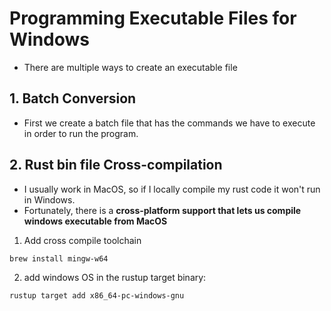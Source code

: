 # Programming Executable Files for Windows
* There are multiple ways to create an executable file

## 1. Batch Conversion
* First we create a batch file that has the commands we have to execute in order to run the program.

## 2. Rust bin file Cross-compilation
* I usually work in MacOS, so if I locally compile my rust code it won't run in Windows.
* Fortunately, there is a **cross-platform support that lets us compile windows executable from MacOS**

1) Add cross compile toolchain

```bash
brew install mingw-w64
```

2) add windows OS in the rustup target binary:
```bash
rustup target add x86_64-pc-windows-gnu
```